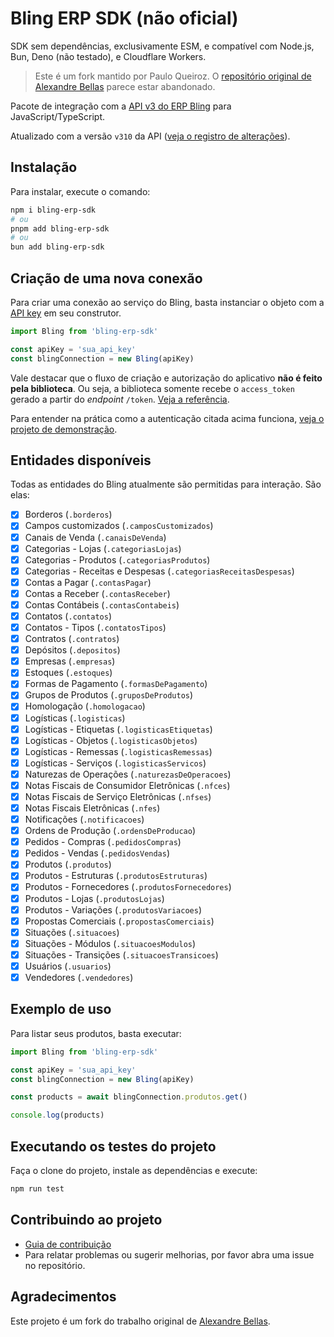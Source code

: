 # Bling ERP SDK (não oficial)

SDK sem dependências, exclusivamente ESM, e compatível com Node.js, Bun, Deno (não testado), e Cloudflare Workers.

> Este é um fork mantido por Paulo Queiroz. O [repositório original de Alexandre Bellas](https://github.com/AlexandreBellas/bling-erp-api-js) parece estar abandonado.

Pacote de integração com a [API v3 do ERP Bling](https://developer.bling.com.br)
para JavaScript/TypeScript.

Atualizado com a versão `v310` da API ([veja o registro de alterações](https://developer.bling.com.br/changelogs#2024-10-02)).

## Instalação

Para instalar, execute o comando:

```bash
npm i bling-erp-sdk
# ou
pnpm add bling-erp-sdk
# ou
bun add bling-erp-sdk
```

## Criação de uma nova conexão

Para criar uma conexão ao serviço do Bling, basta instanciar o objeto com a [API key](https://developer.bling.com.br/autenticacao) em seu construtor.

```js
import Bling from 'bling-erp-sdk'

const apiKey = 'sua_api_key'
const blingConnection = new Bling(apiKey)
```

Vale destacar que o fluxo de criação e autorização do aplicativo **não é feito
pela biblioteca**. Ou seja, a biblioteca somente recebe o `access_token` gerado
a partir do _endpoint_ `/token`. [Veja a referência](https://developer.bling.com.br/aplicativos#tokens-de-acesso).

Para entender na prática como a autenticação citada acima funciona, [veja o
projeto de demonstração](https://github.com/raggesilver/bling-erp-sdk/tree/main/demo).

## Entidades disponíveis

Todas as entidades do Bling atualmente são permitidas para interação. São elas:

- [x] Borderos (`.borderos`)
- [x] Campos customizados (`.camposCustomizados`)
- [x] Canais de Venda (`.canaisDeVenda`)
- [x] Categorias - Lojas (`.categoriasLojas`)
- [x] Categorias - Produtos (`.categoriasProdutos`)
- [x] Categorias - Receitas e Despesas (`.categoriasReceitasDespesas`)
- [x] Contas a Pagar (`.contasPagar`)
- [x] Contas a Receber (`.contasReceber`)
- [x] Contas Contábeis (`.contasContabeis`)
- [x] Contatos (`.contatos`)
- [x] Contatos - Tipos (`.contatosTipos`)
- [x] Contratos (`.contratos`)
- [x] Depósitos (`.depositos`)
- [x] Empresas (`.empresas`)
- [x] Estoques (`.estoques`)
- [x] Formas de Pagamento (`.formasDePagamento`)
- [x] Grupos de Produtos (`.gruposDeProdutos`)
- [x] Homologação (`.homologacao`)
- [x] Logísticas (`.logisticas`)
- [x] Logísticas - Etiquetas (`.logisticasEtiquetas`)
- [x] Logísticas - Objetos (`.logisticasObjetos`)
- [x] Logísticas - Remessas (`.logisticasRemessas`)
- [x] Logísticas - Serviços (`.logisticasServicos`)
- [x] Naturezas de Operações (`.naturezasDeOperacoes`)
- [x] Notas Fiscais de Consumidor Eletrônicas (`.nfces`)
- [x] Notas Fiscais de Serviço Eletrônicas (`.nfses`)
- [x] Notas Fiscais Eletrônicas (`.nfes`)
- [x] Notificações (`.notificacoes`)
- [x] Ordens de Produção (`.ordensDeProducao`)
- [x] Pedidos - Compras (`.pedidosCompras`)
- [x] Pedidos - Vendas (`.pedidosVendas`)
- [x] Produtos (`.produtos`)
- [x] Produtos - Estruturas (`.produtosEstruturas`)
- [x] Produtos - Fornecedores (`.produtosFornecedores`)
- [x] Produtos - Lojas (`.produtosLojas`)
- [x] Produtos - Variações (`.produtosVariacoes`)
- [x] Propostas Comerciais (`.propostasComerciais`)
- [x] Situações (`.situacoes`)
- [x] Situações - Módulos (`.situacoesModulos`)
- [x] Situações - Transições (`.situacoesTransicoes`)
- [x] Usuários (`.usuarios`)
- [x] Vendedores (`.vendedores`)

## Exemplo de uso

Para listar seus produtos, basta executar:

```js
import Bling from 'bling-erp-sdk'

const apiKey = 'sua_api_key'
const blingConnection = new Bling(apiKey)

const products = await blingConnection.produtos.get()

console.log(products)
```

## Executando os testes do projeto

Faça o clone do projeto, instale as dependências e execute:

```bash
npm run test
```

## Contribuindo ao projeto

- [Guia de contribuição](CONTRIBUTING.md)
- Para relatar problemas ou sugerir melhorias, por favor abra uma issue no repositório.

## Agradecimentos

Este projeto é um fork do trabalho original de [Alexandre Bellas](https://github.com/AlexandreBellas/bling-erp-api-js).
